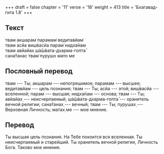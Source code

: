 +++
draft = false
chapter = '11'
verse = '18'
weight = 413
title = 'Бхагавад-гита 1.8'
+++
## Текст

твам акшарам̇ парамам̇ ведитавйам̇  
твам асйа виш́васйа парам̇ нидха̄нам  
твам авйайах̣ ш́а̄ш́вата-дхарма-гопта̄  
сана̄танас твам̇ пурушо мато ме

## Пословный перевод

твам --- Ты; акшарам --- непогрешимое; парамам --- высшее; ведитавйам
--- цель познания; твам --- Ты; асйа --- этой; виш́васйа --- вселенной;
парам --- высшая; нидха̄нам --- основа; твам --- Ты; авйайах̣ ---
неисчерпаемый; ш́а̄ш́вата-дхарма-гопта̄ --- хранитель вечной религии;
сана̄танах̣ --- вечный; твам --- Ты; пурушах̣ --- Верховная Личность; матах̣
ме --- мое мнение.

## Перевод

Ты высшая цель познания. На Тебе покоится вся вселенная. Ты
неисчерпаемый и старейший. Ты хранитель вечной религии, Личность Бога.
Таково мое мнение.
